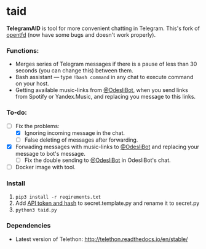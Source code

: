 # taid

**TelegramAID** is tool for more convenient chatting in Telegram. This's fork of [opentfd](https://github.com/SlavikMIPT/opentfd) (now have some bugs and doesn't work properly).

### Functions:

- Merges series of Telegram messages if there is a pause of less than 30 seconds (you can change this) between them.
- Bash assistant — type `!bash command` in any chat to execute command on your host.
- Getting available music-links from [@OdesliBot](https://t.me/odesli_bot), when you send links from Spotify or Yandex.Music, and replacing you message to this links.

### To-do:

- [ ] Fix the problems:
	- [x] Ignoring incoming message in the chat.
	- [ ] False deleting of messages after forwarding.
- [x] Forwading messages with music-links to [@OdesliBot](https://t.me/odesli_bot) and replacing your message to bot's message.
	- [ ] Fix the double sending to [@OdesliBot](https://t.me/odesli_bot) in OdesliBot's chat.
- [ ] Docker image with tool.

### Install

1. `pip3 install -r reqirements.txt`
2. Add [API token and hash](https://core.telegram.org/api/obtaining_api_id) to secret.template.py and rename it to secret.py
3. `python3 taid.py`

### Dependencies

* Latest version of Telethon: http://telethon.readthedocs.io/en/stable/
